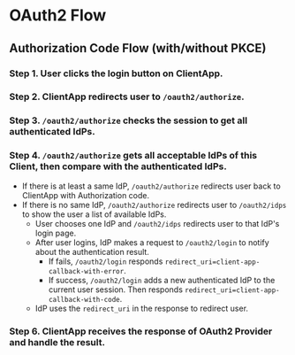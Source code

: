 # OAuth2 Flow

## Authorization Code Flow (with/without PKCE)

### Step 1. User clicks the login button on ClientApp.

### Step 2. ClientApp redirects user to `/oauth2/authorize`.

### Step 3. `/oauth2/authorize` checks the session to get all authenticated IdPs.

### Step 4. `/oauth2/authorize` gets all acceptable IdPs of this Client, then compare with the authenticated IdPs.

- If there is at least a same IdP, `/oauth2/authorize` redirects user back to ClientApp with Authorization code.
- If there is no same IdP, `/oauth2/authorize` redirects user to `/oauth2/idps` to show the user a list of available IdPs.
  + User chooses one IdP and `/oauth2/idps` redirects user to that IdP's login page.
  + After user logins, IdP makes a request to `/oauth2/login` to notify about the authentication result.
    + If fails, `/oauth2/login` responds `redirect_uri=client-app-callback-with-error`.
    + If success, `/oauth2/login` adds a new authenticated IdP to the current user session. Then responds `redirect_uri=client-app-callback-with-code`.
  + IdP uses the `redirect_uri` in the response to redirect user.

### Step 6. ClientApp receives the response of OAuth2 Provider and handle the result.
